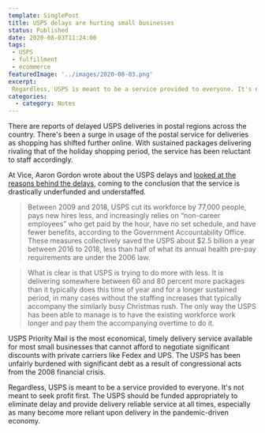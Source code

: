 ```yaml
---
template: SinglePost
title: USPS delays are hurting small businesses
status: Published
date: 2020-08-03T11:24:00
tags:
 - USPS
 - fulfillment
 - ecommerce
featuredImage: '../images/2020-08-03.png'
excerpt:
 Regardless, USPS is meant to be a service provided to everyone. It's not meant to seek profit first. The USPS should be funded appropriately to eliminate delay and provide delivery reliable service at all times, especially as many become more reliant upon delivery in the pandemic-driven economy.
categories:
  - category: Notes
---
```

There are reports of delayed USPS deliveries in postal regions across the country. There's been a surge in usage of the postal service for deliveries as shopping has shifted further online. With sustained packages delivering rivaling that of the holiday shopping period, the service has been reluctant to staff accordingly.

At Vice, Aaron Gordon wrote about the USPS delays and [looked at the reasons behind the delays](https://www.vice.com/en_ca/article/3az7qb/why-your-us-post-office-packages-are-delayed), coming to the conclusion that the service is drastically underfunded and understaffed.

> Between 2009 and 2018, USPS cut its workforce by 77,000 people, pays new hires less, and increasingly relies on “non-career employees” who get paid by the hour, have no set schedule, and have fewer benefits, according to the Government Accountability Office. These measures collectively saved the USPS about $2.5 billion a year between 2016 to 2018, less than half of what its annual health pre-pay requirements are under the 2006 law.

> What is clear is that USPS is trying to do more with less. It is delivering somewhere between 60 and 80 percent more packages than it typically does this time of year and for a longer sustained period, in many cases without the staffing increases that typically accompany the similarly busy Christmas rush. The only way the USPS has been able to manage is to have the existing workforce work longer and pay them the accompanying overtime to do it.

USPS Priority Mail is the most economical, timely delivery service available for most small businesses that cannot afford to negotiate significant discounts with private carriers like Fedex and UPS. The USPS has been unfairly burdened with significant debt as a result of congressional acts from the 2008 financial crisis.

Regardless, USPS is meant to be a service provided to everyone. It's not meant to seek profit first. The USPS should be funded appropriately to eliminate delay and provide delivery reliable service at all times, especially as many become more reliant upon delivery in the pandemic-driven economy.
